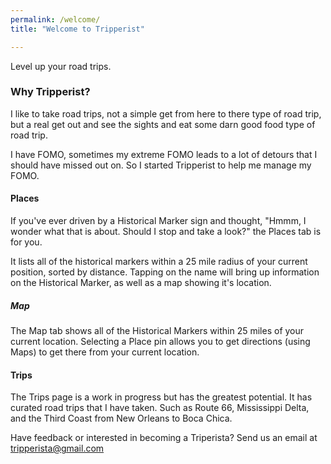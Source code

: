 ```yaml
---
permalink: /welcome/
title: "Welcome to Tripperist"

---
```


Level up your road trips.

### Why Tripperist?

I like to take road trips, not a simple get from here to there type of road trip, but a real get out and see the sights and eat some darn good food type of road trip.

I have FOMO, sometimes my extreme FOMO leads to a lot of detours that I should have missed out on. So I started Tripperist to help me manage my FOMO.

#### Places

If you've ever driven by a Historical Marker sign and thought, "Hmmm, I wonder what that is about. Should I stop and take a look?" the Places tab is for you. 

It lists all of the historical markers within a 25 mile radius of your current position, sorted by distance. Tapping on the name will bring up information on the Historical Marker, as well as a map showing it's location.

##### Map

The Map tab shows all of the Historical Markers within 25 miles of your current location. Selecting a Place pin allows you to get directions (using Maps) to get there from your current location.

#### Trips

The Trips page is a work in progress but has the greatest potential. It has curated road trips that I have taken. Such as Route 66, Mississippi Delta, and the Third Coast from New Orleans to Boca Chica.

Have feedback or interested in becoming a Triperista?
Send us an email at tripperista@gmail.com